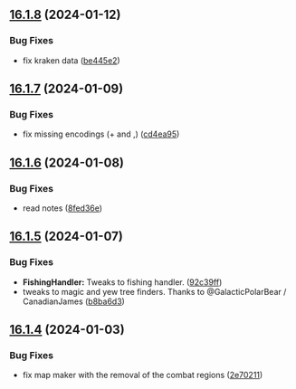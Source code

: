 ## [16.1.8](https://github.com/Torwent/WaspLib/compare/v16.1.7...v16.1.8) (2024-01-12)


### Bug Fixes

* fix kraken data ([be445e2](https://github.com/Torwent/WaspLib/commit/be445e228678b0dde9a4c7993e3aee30981f2d7b))



## [16.1.7](https://github.com/Torwent/WaspLib/compare/v16.1.6...v16.1.7) (2024-01-09)


### Bug Fixes

* fix missing encodings (+ and ,) ([cd4ea95](https://github.com/Torwent/WaspLib/commit/cd4ea95a2676c6bba55b5f2730d3bfba91113802))



## [16.1.6](https://github.com/Torwent/WaspLib/compare/v16.1.5...v16.1.6) (2024-01-08)


### Bug Fixes

* read notes ([8fed36e](https://github.com/Torwent/WaspLib/commit/8fed36e0aab65b328e16e05920b01c7b71fb0049))



## [16.1.5](https://github.com/Torwent/WaspLib/compare/v16.1.4...v16.1.5) (2024-01-07)


### Bug Fixes

* **FishingHandler:** Tweaks to fishing handler. ([92c39ff](https://github.com/Torwent/WaspLib/commit/92c39ff8d0c4082a4bbd4ed8e68361bd639ae36c))
* tweaks to magic and yew tree finders. Thanks to @GalacticPolarBear / CanadianJames ([b8ba6d3](https://github.com/Torwent/WaspLib/commit/b8ba6d34df095fd8e68396eea4a1565071e8a8d3))



## [16.1.4](https://github.com/Torwent/WaspLib/compare/v16.1.3...v16.1.4) (2024-01-03)


### Bug Fixes

* fix map maker with the removal of the combat regions ([2e70211](https://github.com/Torwent/WaspLib/commit/2e702115ffd5226dbcb4b68de8a02d0c6dc3f6c1))



